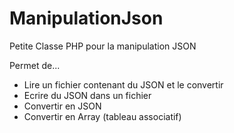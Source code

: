 # ManipulationJson
Petite Classe PHP pour la manipulation JSON


Permet de...
* Lire un fichier contenant du JSON et le convertir
* Ecrire du JSON dans un fichier
* Convertir en JSON
* Convertir en Array (tableau associatif)
